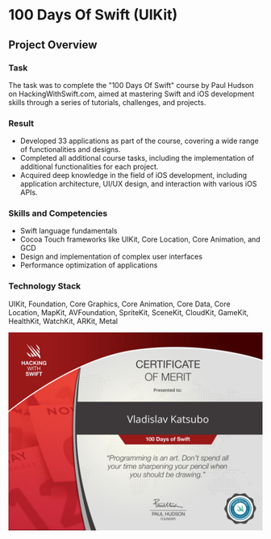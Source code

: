 # 100 Days Of Swift (UIKit)

## Project Overview

### Task
The task was to complete the "100 Days Of Swift" course by Paul Hudson on 
HackingWithSwift.com, aimed at mastering Swift and iOS development skills 
through a series of tutorials, challenges, and projects.

### Result
- Developed 33 applications as part of the course, covering a wide range 
of functionalities and designs.
- Completed all additional course tasks, including the implementation of 
additional functionalities for each project.
- Acquired deep knowledge in the field of iOS development, including 
application architecture, UI/UX design, and interaction with various iOS 
APIs.

### Skills and Competencies
- Swift language fundamentals
- Cocoa Touch frameworks like UIKit, Core Location, Core Animation, and 
GCD
- Design and implementation of complex user interfaces
- Performance optimization of applications

### Technology Stack
UIKit, Foundation, Core Graphics, Core Animation, Core Data, Core 
Location, MapKit, AVFoundation, SpriteKit, SceneKit, CloudKit, GameKit, 
HealthKit, WatchKit, ARKit, Metal

![Certificate](https://github.com/VladislavKatsubo/100DaysOfSwift-UIKit/blob/main/100DaysOfSwift_Certificate.jpeg)

